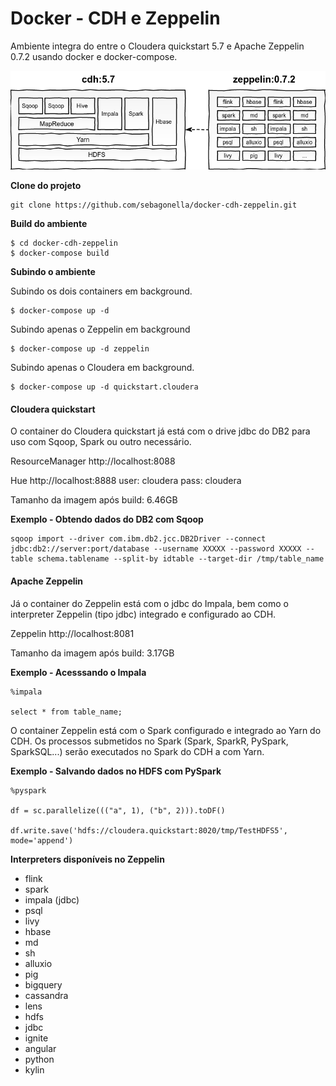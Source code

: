 # Docker - CDH e Zeppelin

Ambiente integra do entre o Cloudera quickstart 5.7 e Apache Zeppelin 0.7.2 usando docker e docker-compose.

![Architecture](architecture/architecture.png)

**Clone do projeto**

```
git clone https://github.com/sebagonella/docker-cdh-zeppelin.git
```

**Build do ambiente**

```
$ cd docker-cdh-zeppelin
$ docker-compose build
```

**Subindo o ambiente**

Subindo os dois containers em background.

```
$ docker-compose up -d
```

Subindo apenas o Zeppelin em background

```
$ docker-compose up -d zeppelin
```

Subindo apenas o Cloudera em background.

```
$ docker-compose up -d quickstart.cloudera
```

#### Cloudera quickstart

O container do Cloudera quickstart já está com o drive jdbc do DB2 para uso com Sqoop, Spark ou outro necessário.

ResourceManager
http://localhost:8088

Hue
http://localhost:8888
user: cloudera
pass: cloudera

Tamanho da imagem após build: 6.46GB

**Exemplo - Obtendo dados do DB2 com Sqoop**

```
sqoop import --driver com.ibm.db2.jcc.DB2Driver --connect jdbc:db2://server:port/database --username XXXXX --password XXXXX --table schema.tablename --split-by idtable --target-dir /tmp/table_name
```

#### Apache Zeppelin

Já o container do Zeppelin está com o jdbc do Impala, bem como o interpreter Zeppelin (tipo jdbc) integrado e configurado ao CDH. 

Zeppelin
http://localhost:8081

Tamanho da imagem após build: 3.17GB

**Exemplo - Acesssando o Impala**

```
%impala

select * from table_name;
```

O container Zeppelin está com o Spark configurado e integrado ao Yarn do CDH. Os processos submetidos no Spark (Spark, SparkR, PySpark, SparkSQL...) serão executados no Spark do CDH a com Yarn.

**Exemplo - Salvando dados no HDFS com PySpark**

```
%pyspark

df = sc.parallelize((("a", 1), ("b", 2))).toDF()

df.write.save('hdfs://cloudera.quickstart:8020/tmp/TestHDFS5', mode='append')
```

**Interpreters disponíveis no Zeppelin**

* flink
* spark 
* impala (jdbc)
* psql
* livy
* hbase
* md
* sh
* alluxio
* pig
* bigquery
* cassandra
* lens
* hdfs
* jdbc
* ignite
* angular
* python
* kylin